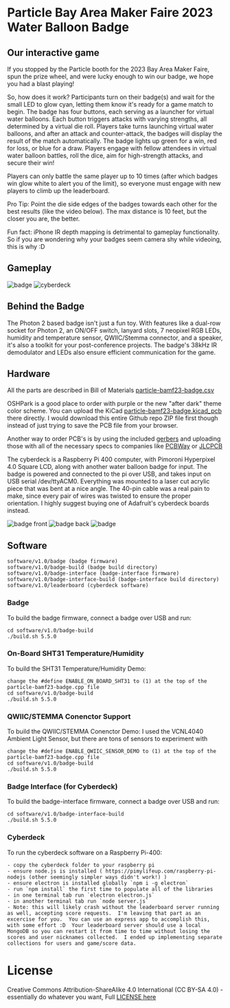 # Particle Bay Area Maker Faire 2023 Water Balloon Badge 

## Our interactive game

If you stopped by the Particle booth for the 2023 Bay Area Maker Faire, spun the prize wheel, and were lucky enough to win our badge, we hope you had a blast playing! 

So, how does it work? Participants turn on their badge(s) and wait for the small LED to glow cyan, letting them know it's ready for a game match to begin. The badge has four buttons, each serving as a launcher for virtual water balloons. Each button triggers attacks with varying strengths, all determined by a virtual die roll. Players take turns launching virtual water balloons, and after an attack and counter-attack, the badges will display the result of the match automatically.  The badge lights up green for a win, red for loss, or blue for a draw.  Players engage with fellow attendees in virtual water balloon battles, roll the dice, aim for high-strength attacks, and secure their win!

Players can only battle the same player up to 10 times (after which badges win glow white to alert you of the limit), so everyone must engage with new players to climb up the leaderboard.

Pro Tip: Point the die side edges of the badges towards each other for the best results (like the video below). The max distance is 10 feet, but the closer you are, the better.

Fun fact: iPhone IR depth mapping is detrimental to gameplay functionality.  So if you are wondering why your badges seem camera shy while videoing, this is why :D

## Gameplay

![badge](images/badge-gameplay.gif)
![cyberdeck](images/cyberdeck.gif)

## Behind the Badge

The Photon 2 based badge isn't just a fun toy. With features like a dual-row socket for Photon 2, an ON/OFF switch, lanyard slots, 7 neopixel RGB LEDs, humidity and temperature sensor, QWIIC/Stemma connector, and a speaker, it's also a toolkit for your post-conference projects. The badge's 38kHz IR demodulator and LEDs also ensure efficient communication for the game.

## Hardware

All the parts are described in Bill of Materials [particle-bamf23-badge.csv](hardware/v1.0/pcb/)

OSHPark is a good place to order with purple or the new "after dark" theme color scheme.  You can upload the KiCad [particle-bamf23-badge.kicad_pcb](hardware/v1.0/pcb/) there directly.  I would download this entire Github repo ZIP file first though instead of just trying to save the PCB file from your browser.

Another way to order PCB's is by using the included [gerbers](hardware/v1.0/gerbers/) and uploading those with all of the necessary specs to companies like [PCBWay](https://www.pcbway.com) or [JLCPCB](https://jlcpcb.com)

The cyberdeck is a Raspberry Pi 400 computer, with Pimoroni Hyperpixel 4.0 Square LCD, along with another water balloon badge for input.  The badge is powered and connected to the pi over USB, and takes input on USB serial /dev/ttyACM0.  Everything was mounted to a laser cut acrylic piece that was bent at a nice angle.  The 40-pin cable was a real pain to make, since every pair of wires was twisted to ensure the proper orientation.  I highly suggest buying one of Adafruit's cyberdeck boards instead.

![badge front](images/badge-front.jpg)
![badge back](images/badge-back.jpg)
![badge](images/leaderboard.jpg)


## Software

```
software/v1.0/badge (badge firmware)
software/v1.0/badge-build (badge build directory)
software/v1.0/badge-interface (badge-interface firmware)
software/v1.0/badge-interface-build (badge-interface build directory)
software/v1.0/leaderboard (cyberdeck software)
```

### Badge

To build the badge firmware, connect a badge over USB and run:

```
cd software/v1.0/badge-build
./build.sh 5.5.0
```

### On-Board SHT31 Temperature/Humidity

To build the SHT31 Temperature/Humidity Demo:

```
change the #define ENABLE_ON_BOARD_SHT31 to (1) at the top of the particle-bamf23-badge.cpp file
cd software/v1.0/badge-build
./build.sh 5.5.0
```


### QWIIC/STEMMA Conenctor Support

To build the QWIIC/STEMMA Conenctor Demo:
I used the VCNL4040 Ambient Light Sensor, but there are tons of sensors to experiment with

```
change the #define ENABLE_QWIIC_SENSOR_DEMO to (1) at the top of the particle-bamf23-badge.cpp file
cd software/v1.0/badge-build
./build.sh 5.5.0
```

### Badge Interface (for Cyberdeck)

To build the badge-interface firmware, connect a badge over USB and run:

```
cd software/v1.0/badge-interface-build
./build.sh 5.5.0
```

### Cyberdeck

To run the cyberdeck software on a Raspberry Pi-400:

```
- copy the cyberdeck folder to your raspberry pi
- ensure node.js is installed ( https://pimylifeup.com/raspberry-pi-nodejs (other seemingly simpler ways didn't work!) )
- ensure electron is installed globally `npm i -g electron`
- run `npm install` the first time to populate all of the libraries
- in one terminal tab run `electron electron.js`
- in another terminal tab run `node server.js`
- Note: this will likely crash without the leaderboard server running as well, accepting score requests.  I'm leaving that part as an excercise for you.  You can use an express app to accomplish this, with some effort :D  Your leaderboard server should use a local MongoDB so you can restart it from time to time without losing the scores and user nicknames collected.  I ended up implementing separate collections for users and game/score data.
```

# License

Creative Commons Attribution-ShareAlike 4.0 International (CC BY-SA 4.0) - essentially do whatever you want, Full [LICENSE here](LICENSE)
